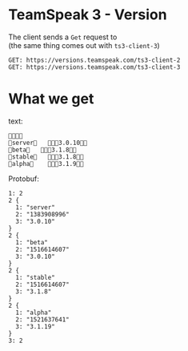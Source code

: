 # TeamSpeak 3 - Version  
The client sends a `Get` request to    
(the same thing comes out with `ts3-client-3`)
```
GET: https://versions.teamspeak.com/ts3-client-2     
GET: https://versions.teamspeak.com/ts3-client-3
```
# What we get 
text: 

```

server   3.0.10
beta   3.1.8
stable   3.1.8
alpha    3.1.9
```

Protobuf: 
```
1: 2
2 {
  1: "server"
  2: "1383908996"
  3: "3.0.10"
}
2 {
  1: "beta"
  2: "1516614607"
  3: "3.0.10"
}
2 {
  1: "stable"
  2: "1516614607"
  3: "3.1.8"
}
2 {
  1: "alpha"
  2: "1521637641"
  3: "3.1.19"
}
3: 2
```
